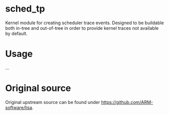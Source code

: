 # sched_tp

Kernel module for creating scheduler trace events.
Designed to be buildable both in-tree and out-of-tree in order to provide kernel traces not available by default.

# Usage

...

# Original source

Original upstream source can be found under https://github.com/ARM-software/lisa.
